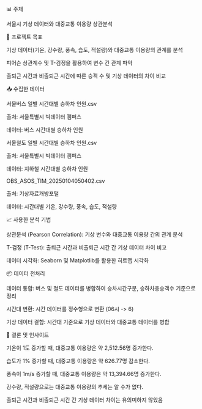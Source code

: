 
📊 주제

서울시 기상 데이터와 대중교통 이용량 상관분석


📌 프로젝트 목표

기상 데이터(기온, 강수량, 풍속, 습도, 적설량)와 대중교통 이용량의 관계를 분석

피어슨 상관계수 및 T-검정을 활용하여 변수 간 관계 파악

출퇴근 시간과 비출퇴근 시간에 따른 승객 수 및 기상 데이터의 차이 비교


📥 수집한 데이터

서울버스 일별 시간대별 승하차 인원.csv

출처: 서울특별시 빅데이터 캠퍼스

데이터: 버스 시간대별 승하차 인원

서울철도 일별 시간대별 승하차 인원.csv

출처: 서울특별시 빅데이터 캠퍼스

데이터: 지하철 시간대별 승하차 인원

OBS_ASOS_TIM_20250104050402.csv

출처: 기상자료개방포털

데이터: 시간대별 기온, 강수량, 풍속, 습도, 적설량


📈 사용한 분석 기법

상관분석 (Pearson Correlation): 기상 변수와 대중교통 이용량 간의 관계 분석

T-검정 (T-Test): 출퇴근 시간과 비출퇴근 시간 간 기상 데이터 차이 비교

데이터 시각화: Seaborn 및 Matplotlib를 활용한 히트맵 시각화


📦 데이터 전처리

데이터 통합: 버스 및 철도 데이터를 병합하여 승차시간구분, 승하차총승객수 기준으로 정리

시간대 변환: 시간 데이터를 정수형으로 변환 (06시 -> 6)

기상 데이터 결합: 시간대 기준으로 기상 데이터와 대중교통 데이터를 병합


📌 결론 및 인사이트

기온이 1도 증가할 때, 대중교통 이용량은 약 2,512.56명 증가한다.

습도가 1% 증가할 때, 대중교통 이용량은 약 626.77명 감소한다.

풍속이 1m/s 증가할 때, 대중교통 이용량은 약 13,394.66명 증가한다.

강수량, 적설량으로는 대중교통 이용량의 추세는 알 수가 없다.

출퇴근 시간과 비출퇴근 시간 간 기상 데이터 차이는 유의미하지 않았음
